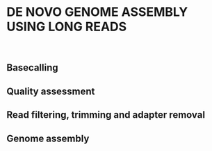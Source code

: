 # DE NOVO GENOME ASSEMBLY USING LONG READS
&nbsp;

## Basecalling

## Quality assessment

## Read filtering, trimming and adapter removal

## Genome assembly
